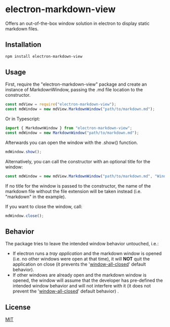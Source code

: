 # electron-markdown-view

Offers an out-of-the-box window solution in electron to display static markdown files.



## Installation

```sh
npm install electron-markdown-view
```



## Usage

First, require the "electron-markdown-view" package and create an instance of
MarkdownWindow, passing the .md file location to the constructor.

```javascript
const mdView = require("electron-markdown-view");
const mdWindow = new mdView.MarkdownWindow("path/to/markdown.md");
```

Or in Typescript:

```javascript
import { MarkdownWindow } from "electron-markdown-view";
const mdWindow = new MarkdownWindow("path/to/markdown.md");
```

Afterwards you can open the window with the .show() function.

```javascript
mdWindow.show();
```

Alternatively, you can call the constructor with an optional title for the window:

```javascript
const mdWindow = new mdView.MarkdownWindow("path/to/markdown.md", "WindowTitle");
```

If no title for the window is passed to the constructor, the name of the markdown file without
the file extension will be taken instead (i.e. "markdown" in the example).

If you want to close the window, call:

```javascript
mdWindow.close();
```



## Behavior

The package tries to leave the intended window behavior untouched, i.e.:

- If electron runs a *tray application* and the markdown window is opened (i.e. no other windows were open at that time), it will **NOT** quit the application on close (it prevents the '[window-all-closed](https://www.electronjs.org/docs/api/app#event-window-all-closed)' default behavior).
- If other windows are already open and the markdown window is opened, the window will assume that the developer has pre-defined the intended window behavior and will not interfere with it (it does not prevent the '[window-all-closed](https://www.electronjs.org/docs/api/app#event-window-all-closed)' default behavior) .



## License

[MIT](https://github.com/Centigrade/Electron-Markdown-View/blob/master/LICENSE.md)
